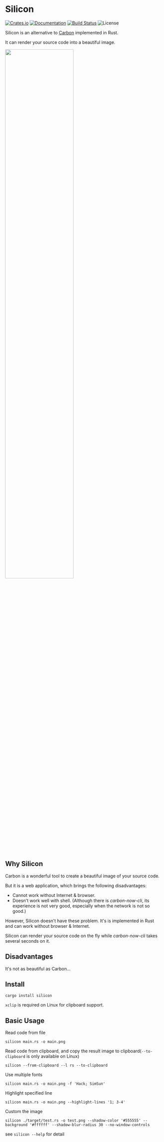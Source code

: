 # Silicon

[![Crates.io](https://img.shields.io/crates/v/silicon.svg)](https://crates.io/crates/silicon)
[![Documentation](https://docs.rs/silicon/badge.svg)](https://docs.rs/silicon)
[![Build Status](https://travis-ci.org/Aloxaf/silicon.svg?branch=master)](https://travis-ci.org/Aloxaf/silicon)
![License](https://img.shields.io/crates/l/silicon.svg)

Silicon is an alternative to [Carbon](https://github.com/dawnlabs/carbon) implemented in Rust.

It can render your source code into a beautiful image.

<img width="66%" src="http://storage.aloxaf.cn/silicon.png?v=2">

## Why Silicon

Carbon is a wonderful tool to create a beautiful image of your source code.

But it is a web application, which brings the following disadvantages:
 - Cannot work without Internet & browser.
 - Doesn't work well with shell. (Although there is _carbon-now-cli_, its experience is not very good, especially when the network is not so good.)

However, Silicon doesn't have these problem.
It's is implemented in Rust and can work without browser & Internet.

Silicon can render your source code on the fly while _carbon-now-cli_ takes several seconds on it.

## Disadvantages

It's not as beautiful as Carbon...

## Install

```
cargo install silicon
```

`xclip` is required on Linux for clipboard support.

## Basic Usage

Read code from file

```
silicon main.rs -o main.png 
```

Read code from clipboard, and copy the result image to clipboard(`--to-clipboard` is only available on Linux)

```
silicon --from-clipboard --l rs --to-clipboard
```

Use multiple fonts

```
silicon main.rs -o main.png -f 'Hack; SimSun'
```

Highlight specified line

```
silicon main.rs -o main.png --highlight-lines '1; 3-4'
```

Custom the image

```
silicon ./target/test.rs -o test.png --shadow-color '#555555' --background '#ffffff' --shadow-blur-radius 30 --no-window-controls
```

see `silicon --help` for detail
